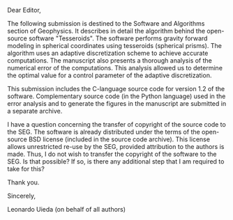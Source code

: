 Dear Editor,

The following submission is destined to the Software and Algorithms section of
Geophysics. It describes in detail the algorithm behind the open-source
software "Tesseroids". The software performs gravity forward modeling in
spherical coordinates using tesseroids (spherical prisms). The algorithm uses
an adaptive discretization scheme to achieve accurate computations. The
manuscript also presents a thorough analysis of the numerical error of the
computations. This analysis allowed us to determine the optimal value for a
control parameter of the adaptive discretization.

This submission includes the C-language source code for version 1.2 of the
software. Complementary source code (in the Python language) used in the error
analysis and to generate the figures in the manuscript are submitted in a
separate archive.

I have a question concerning the transfer of copyright of the source code to
the SEG. The software is already distributed under the terms of the open-source
BSD license (included in the source code archive). This license allows
unrestricted re-use by the SEG, provided attribution to the authors is made.
Thus, I do not wish to transfer the copyright of the software to the SEG. Is
that possible? If so, is there any additional step that I am required to take
for this?

Thank you.

Sincerely,

Leonardo Uieda
(on behalf of all authors)
